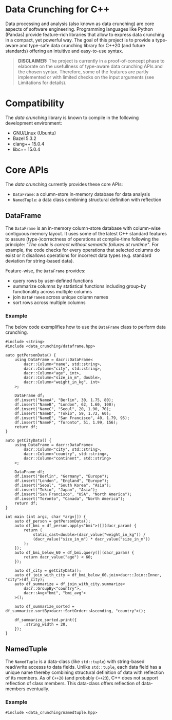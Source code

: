 # Data Crunching for C++

Data processing and analysis (also known as data crunching) are core aspects of software engineering.
Programming languages like Python (Pandas) provide feature-rich libraries that allow to express data crunching in a compact, yet powerful way.
The goal of this project is to provide a type-aware and type-safe data crunching library for C++20 (and future standards) offering an intuitive and easy-to-use syntax.

> **DISCLAIMER:**
The project is currently in a proof-of-concept phase to elaborate on the usefullness of type-aware data crunching APIs and the chosen syntax.
Therefore, some of the features are partly implemented or with limited checks on the input arguments (see Limitations for details).

# Compatibility

The _data crunching_ library is known to compile in the following development environment:

- GNU/Linux (Ubuntu)
- Bazel 5.3.2
- clang++ 15.0.4
- libc++ 15.0.4

# Core APIs

The _data crunching_ currently provides these core APIs:

- `DataFrame`: a column-store in-memory database for data analysis
- `NamedTuple`: a data class combining structural definition with reflection

## DataFrame

The `DataFrame` is an in-memory column-store database with column-wise contiguous memory layout.
It uses some of the latest C++ standard features to assure (type-)correctness of operations at compile-time
following the principle: *"The code is correct without semantic failures at runtime"*.
For example, the code checks for every operations that selected columns do exist or it disallows operations for incorrect data types (e.g. standard deviation for string-based data).

Feature-wise, the `DataFrame` provides:

- query rows by user-defined functions
- summarize columns by statistical functions including group-by functionality across multiple columns
- join `DataFrame`s across unique column names
- sort rows across multiple columns

### Example

The below code exemplifies how to use the `DataFrame` class to perform data crunching.

    #include <string>
    #include <data_crunching/dataframe.hpp>

    auto getPersonData() {
        using DataFrame = dacr::DataFrame<
            dacr::Column<"name", std::string>,
            dacr::Column<"city", std::string>,
            dacr::Column<"age", int>,
            dacr::Column<"size_in_m", double>,
            dacr::Column<"weight_in_kg", int>
        >;

        DataFrame df;
        df.insert("NameA", "Berlin", 30, 1.75, 80);
        df.insert("NameB", "London", 62, 1.60, 100);
        df.insert("NameC", "Seoul", 20, 1.90, 70);
        df.insert("NameD", "Tokio", 59, 1.72, 60);
        df.insert("NameE", "San Francisco", 40, 1.79, 95);
        df.insert("NameF", "Toronto", 51, 1.99, 156);
        return df;
    }

    auto getCityData() {
        using DataFrame = dacr::DataFrame<
            dacr::Column<"city", std::string>,
            dacr::Column<"country", std::string>,
            dacr::Column<"continent", std::string>
        >;

        DataFrame df;
        df.insert("Berlin", "Germany", "Europe");
        df.insert("London", "England", "Europe");
        df.insert("Seoul", "South Korea", "Asia");
        df.insert("Tokio", "Japan", "Asia");
        df.insert("San Francisco", "USA", "North America");
        df.insert("Toronto", "Canada", "North America");
        return df;
    }

    int main (int argc, char *argv[]) {
        auto df_person = getPersonData(); 
        auto df_bmi = df_person.apply<"bmi">([](dacr_param) { 
            return (
                static_cast<double>(dacr_value("weight_in_kg")) / 
                (dacr_value("size_in_m") * dacr_value("size_in_m"))
            );
        });
        auto df_bmi_below_60 = df_bmi.query([](dacr_param) {
            return dacr_value("age") < 60;
        });
        
        auto df_city = getCityData();  
        auto df_join_with_city = df_bmi_below_60.join<dacr::Join::Inner, "city">(df_city);
        auto df_summarize = df_join_with_city.summarize<
            dacr::GroupBy<"country">,
            dacr::Avg<"bmi", "bmi_avg">
        >();

        auto df_summarize_sorted = df_summarize.sortBy<dacr::SortOrder::Ascending, "country">();

        df_summarize_sorted.print({
            .string_width = 20,
        });
    }


## NamedTuple

The `NamedTuple` is a data-class (like `std::tuple`) with string-based read/write accesss to data fields.
Unlike `std::tuple`, each data field has a unique name thereby combining structural definition of data with reflection of its members.
As of `C++20` (and probably `C++23`), C++ does not support reflection of class members.
This data-class offers reflection of data-members eventually.

### Example

    #include <data_crunching/namedtuple.hpp>

    